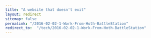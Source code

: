 ```yaml
---
title: "A website that doesn't exit"
layout: redirect
sitemap: false
permalink: "/2016-02-02-1-Work-From-Hoth-BattleStation"
redirect_to:  "/tech/2016-02-02-1-Work-From-Hoth-BattleStation"
---
```

